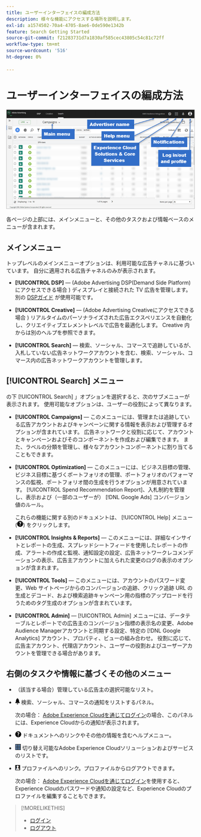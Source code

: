 ```yaml
---
title: ユーザーインターフェイスの編成方法
description: 様々な機能にアクセスする場所を説明します。
exl-id: a1574502-70a4-4705-8ae6-0de590e1342b
feature: Search Getting Started
source-git-commit: f21283731d7a1830af585cec43805c54c81c72ff
workflow-type: tm+mt
source-wordcount: '516'
ht-degree: 0%

---
```


# ユーザーインターフェイスの編成方法

![ユーザーインターフェイス](/help/search-social-commerce/assets/ui.png "ユーザーインターフェイス")

各ページの上部には、メインメニューと、その他のタスクおよび情報ベースのメニューが含まれます。

## メインメニュー

トップレベルのメインメニューオプションは、利用可能な広告チャネルに基づいています。 自分に適用される広告チャネルのみが表示されます。

* **[!UICONTROL DSP]** — (Adobe Advertising DSP(Demand Side Platform) にアクセスできる場合 ) ディスプレイと接続された TV 広告を管理します。 別の [DSPガイド](https://experienceleague.adobe.com/docs/advertising/dsp/home.html) が使用可能です。

* **[!UICONTROL Creative]** — (Adobe Advertising Creativeにアクセスできる場合 ) リアルタイムのパーソナライズされた広告エクスペリエンスを自動化し、クリエイティブエレメントレベルで広告を最適化します。 Creative 内からは別のヘルプを参照できます。

* **[!UICONTROL Search]**  — 検索、ソーシャル、コマースで追跡しているが、入札していない広告ネットワークアカウントを含む、検索、ソーシャル、コマース内の広告ネットワークアカウントを管理します。

## [!UICONTROL Search] メニュー

の下 [!UICONTROL Search] 」オプションを選択すると、次のサブメニューが表示されます。 使用可能なオプションは、ユーザーの役割によって異なります。

* **[!UICONTROL Campaigns]**  — このメニューには、管理または追跡している広告アカウントおよびキャンペーンに関する情報を表示および管理するオプションが含まれています。 広告ネットワークと役割に応じて、アカウントとキャンペーンおよびそのコンポーネントを作成および編集できます。 また、ラベルの分類を管理し、様々なアカウントコンポーネントに割り当てることもできます。

* **[!UICONTROL Optimization]**  — このメニューには、ビジネス目標の管理、ビジネス目標に基づくポートフォリオの管理、ポートフォリオのパフォーマンスの監視、ポートフォリオ間の生成を行うオプションが用意されています。 [!UICONTROL Spend Recommendation Report]、入札制約を管理し、表示および（一部のユーザーが） [!DNL Google Ads] コンバージョン値のルール。

  これらの機能に関する別のドキュメントは、 [!UICONTROL Help] メニュー (![ヘルプメニュー](/help/search-social-commerce/assets/help-main-menu.png "ヘルプメニュー")) をクリックします。

* **[!UICONTROL Insights & Reports]**  — このメニューには、詳細なインサイトとレポートの生成、スプレッドシートフィードを使用したレポートの作成、アラートの作成と監視、通知設定の設定、広告ネットワークレコメンデーションの表示、広告主アカウントに加えられた変更のログの表示のオプションが含まれます。

* **[!UICONTROL Tools]**  — このメニューには、アカウントのパスワード変更、Web サイトページからのコンバージョンの追跡、クリック追跡 URL の生成とデコード、および検索追跡キャンペーン用の指標のアップロードを行うためのタグ生成のオプションが含まれています。

* **[!UICONTROL Admin]** — [!UICONTROL Admin] メニューには、データテーブルとレポートでの広告主のコンバージョン指標の表示名の変更、Adobe Audience Managerアカウントと同期する設定、特定の [!DNL Google Analytics] アカウント、プロパティ、ビューの組み合わせ。 役割に応じて、広告主アカウント、代理店アカウント、ユーザーの役割およびユーザーアカウントを管理できる場合があります。

## 右側のタスクや情報に基づくその他のメニュー

* （該当する場合）管理している広告主の選択可能なリスト。

* ![アラート通知](/help/search-social-commerce/assets/notifications-panel.png "アラート通知") 検索、ソーシャル、コマースの通知をリストするパネル。

  次の場合： [Adobe Experience Cloudを通じてログイン](log-in.md)の場合、このパネルには、Experience Cloudからの通知が表示されます。

* ![ヘルプメニュー](/help/search-social-commerce/assets/help-main-menu.png "ヘルプメニュー") ドキュメントへのリンクやその他の情報を含むヘルプメニュー。

* ![ソリューション切り替え](/help/search-social-commerce/assets/menu-icon.png "ソリューション切り替え") 切り替え可能なAdobe Experience Cloudソリューションおよびサービスのリストです。

* ![ユーザープロファイル](/help/search-social-commerce/assets/user-profile.png "ユーザープロファイル") プロファイルへのリンク。プロファイルからログアウトできます。

  次の場合： [Adobe Experience Cloudを通じてログイン](log-in.md)を使用すると、Experience Cloudのパスワードや通知の設定など、Experience Cloudのプロファイルを編集することもできます。

>[!MORELIKETHIS]
>
>* [ログイン](log-in.md)
>* [ログアウト](log-out.md)
